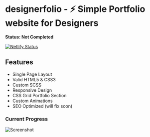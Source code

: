 # designerfolio - ⚡️ Simple Portfolio website for Designers

**Status: Not Completed** 

[![Netlify Status](https://api.netlify.com/api/v1/badges/25f9f5d9-0b32-4f5e-8b2b-0890bd804bbf/deploy-status)](https://app.netlify.com/sites/designerfolio/deploys)

## Features
* Single Page Layout
* Valid HTML5 & CSS3
* Custom SCSS
* Responsive Design
* CSS Grid Portfolio Section
* Custom Animations
* SEO Optimized (will fix soon) 

### Current Progress

![Screenshot](https://github.com/mohdrishin/designerfolio/blob/master/examples/portfolio-full-example.gif)
